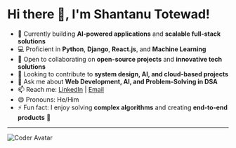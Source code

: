 # Hi there 👋, I'm Shantanu Totewad!

- 🔭 Currently building **AI-powered applications** and **scalable full-stack solutions**
- 💻 Proficient in **Python**, **Django**, **React.js**, and **Machine Learning**
- 👯 Open to collaborating on **open-source projects** and **innovative tech solutions**
- 🤝 Looking to contribute to **system design, AI, and cloud-based projects**
- 💬 Ask me about **Web Development, AI, and Problem-Solving in DSA**
- 📫 Reach me: [LinkedIn](https://www.linkedin.com/in/shantanu-totewad-888707259/) | [Email](mailto:shantanutotewad04@gmail.com)
- 😄 Pronouns: He/Him
- ⚡ Fun fact: I enjoy solving **complex algorithms** and creating **end-to-end products** 🚀

---

![Coder Avatar](https://cdn-icons-png.flaticon.com/512/1055/1055646.png)
